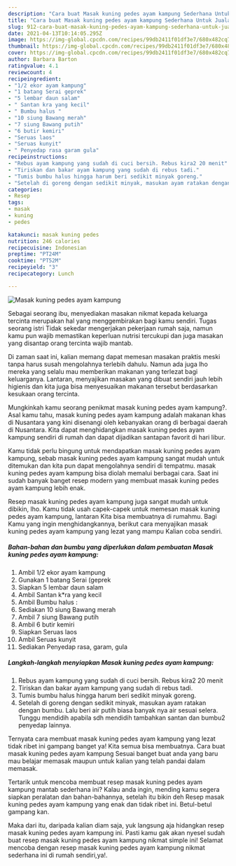 ```yaml
---
description: "Cara buat Masak kuning pedes ayam kampung Sederhana Untuk Jualan"
title: "Cara buat Masak kuning pedes ayam kampung Sederhana Untuk Jualan"
slug: 912-cara-buat-masak-kuning-pedes-ayam-kampung-sederhana-untuk-jualan
date: 2021-04-13T10:14:05.295Z
image: https://img-global.cpcdn.com/recipes/99db2411f01df3e7/680x482cq70/masak-kuning-pedes-ayam-kampung-foto-resep-utama.jpg
thumbnail: https://img-global.cpcdn.com/recipes/99db2411f01df3e7/680x482cq70/masak-kuning-pedes-ayam-kampung-foto-resep-utama.jpg
cover: https://img-global.cpcdn.com/recipes/99db2411f01df3e7/680x482cq70/masak-kuning-pedes-ayam-kampung-foto-resep-utama.jpg
author: Barbara Barton
ratingvalue: 4.1
reviewcount: 4
recipeingredient:
- "1/2 ekor ayam kampung"
- "1 batang Serai geprek"
- "5 lembar daun salam"
- " Santan kra yang kecil"
- " Bumbu halus "
- "10 siung Bawang merah"
- "7 siung Bawang putih"
- "6 butir kemiri"
- "Seruas laos"
- "Seruas kunyit"
- " Penyedap rasa garam gula"
recipeinstructions:
- "Rebus ayam kampung yang sudah di cuci bersih. Rebus kira2 20 menit"
- "Tiriskan dan bakar ayam kampung yang sudah di rebus tadi."
- "Tumis bumbu halus hingga harum beri sedikit minyak goreng."
- "Setelah di goreng dengan sedikit minyak, masukan ayam ratakan dengan bumbu. Lalu beri air putih biasa banyak nya air sesuai selera. Tunggu mendidih apabila sdh mendidih tambahkan santan dan bumbu2 penyedap lainnya."
categories:
- Resep
tags:
- masak
- kuning
- pedes

katakunci: masak kuning pedes 
nutrition: 246 calories
recipecuisine: Indonesian
preptime: "PT24M"
cooktime: "PT52M"
recipeyield: "3"
recipecategory: Lunch

---
```



![Masak kuning pedes ayam kampung](https://img-global.cpcdn.com/recipes/99db2411f01df3e7/680x482cq70/masak-kuning-pedes-ayam-kampung-foto-resep-utama.jpg)

Sebagai seorang ibu, menyediakan masakan nikmat kepada keluarga tercinta merupakan hal yang menggembirakan bagi kamu sendiri. Tugas seorang istri Tidak sekedar mengerjakan pekerjaan rumah saja, namun kamu pun wajib memastikan keperluan nutrisi tercukupi dan juga masakan yang disantap orang tercinta wajib mantab.

Di zaman  saat ini, kalian memang dapat memesan masakan praktis meski tanpa harus susah mengolahnya terlebih dahulu. Namun ada juga lho mereka yang selalu mau memberikan makanan yang terlezat bagi keluarganya. Lantaran, menyajikan masakan yang dibuat sendiri jauh lebih higienis dan kita juga bisa menyesuaikan makanan tersebut berdasarkan kesukaan orang tercinta. 



Mungkinkah kamu seorang penikmat masak kuning pedes ayam kampung?. Asal kamu tahu, masak kuning pedes ayam kampung adalah makanan khas di Nusantara yang kini disenangi oleh kebanyakan orang di berbagai daerah di Nusantara. Kita dapat menghidangkan masak kuning pedes ayam kampung sendiri di rumah dan dapat dijadikan santapan favorit di hari libur.

Kamu tidak perlu bingung untuk mendapatkan masak kuning pedes ayam kampung, sebab masak kuning pedes ayam kampung sangat mudah untuk ditemukan dan kita pun dapat mengolahnya sendiri di tempatmu. masak kuning pedes ayam kampung bisa diolah memalui berbagai cara. Saat ini sudah banyak banget resep modern yang membuat masak kuning pedes ayam kampung lebih enak.

Resep masak kuning pedes ayam kampung juga sangat mudah untuk dibikin, lho. Kamu tidak usah capek-capek untuk memesan masak kuning pedes ayam kampung, lantaran Kita bisa membuatnya di rumahmu. Bagi Kamu yang ingin menghidangkannya, berikut cara menyajikan masak kuning pedes ayam kampung yang lezat yang mampu Kalian coba sendiri.

<!--inarticleads1-->

##### Bahan-bahan dan bumbu yang diperlukan dalam pembuatan Masak kuning pedes ayam kampung:

1. Ambil 1/2 ekor ayam kampung
1. Gunakan 1 batang Serai (geprek
1. Siapkan 5 lembar daun salam
1. Ambil  Santan k*ra yang kecil
1. Ambil  Bumbu halus :
1. Sediakan 10 siung Bawang merah
1. Ambil 7 siung Bawang putih
1. Ambil 6 butir kemiri
1. Siapkan Seruas laos
1. Ambil Seruas kunyit
1. Sediakan  Penyedap rasa, garam, gula




<!--inarticleads2-->

##### Langkah-langkah menyiapkan Masak kuning pedes ayam kampung:

1. Rebus ayam kampung yang sudah di cuci bersih. Rebus kira2 20 menit
1. Tiriskan dan bakar ayam kampung yang sudah di rebus tadi.
1. Tumis bumbu halus hingga harum beri sedikit minyak goreng.
1. Setelah di goreng dengan sedikit minyak, masukan ayam ratakan dengan bumbu. Lalu beri air putih biasa banyak nya air sesuai selera. Tunggu mendidih apabila sdh mendidih tambahkan santan dan bumbu2 penyedap lainnya.




Ternyata cara membuat masak kuning pedes ayam kampung yang lezat tidak ribet ini gampang banget ya! Kita semua bisa membuatnya. Cara buat masak kuning pedes ayam kampung Sesuai banget buat anda yang baru mau belajar memasak maupun untuk kalian yang telah pandai dalam memasak.

Tertarik untuk mencoba membuat resep masak kuning pedes ayam kampung mantab sederhana ini? Kalau anda ingin, mending kamu segera siapkan peralatan dan bahan-bahannya, setelah itu bikin deh Resep masak kuning pedes ayam kampung yang enak dan tidak ribet ini. Betul-betul gampang kan. 

Maka dari itu, daripada kalian diam saja, yuk langsung aja hidangkan resep masak kuning pedes ayam kampung ini. Pasti kamu gak akan nyesel sudah buat resep masak kuning pedes ayam kampung nikmat simple ini! Selamat mencoba dengan resep masak kuning pedes ayam kampung nikmat sederhana ini di rumah sendiri,ya!.

